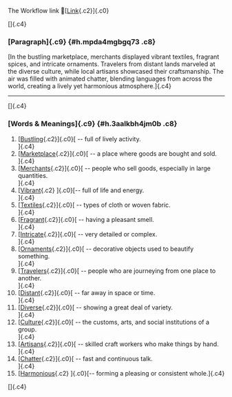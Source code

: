 The Workflow link
👏[[Link](https://www.google.com/url?q=http://www.google.com&sa=D&source=editors&ust=1758335200898682&usg=AOvVaw0DK6zofaoYic91mqXq6Hjx){.c2}]{.c0}

[]{.c4}

### [Paragraph]{.c9} {#h.mpda4mgbgq73 .c8}

[In the bustling marketplace, merchants displayed vibrant textiles,
fragrant spices, and intricate ornaments. Travelers from distant lands
marveled at the diverse culture, while local artisans showcased their
craftsmanship. The air was filled with animated chatter, blending
languages from across the world, creating a lively yet harmonious
atmosphere.]{.c4}

------------------------------------------------------------------------

[]{.c4}

### [Words & Meanings]{.c9} {#h.3aalkbh4jm0b .c8}

1.  [[Bustling](https://www.google.com/url?q=http://www.google.com&sa=D&source=editors&ust=1758335200900031&usg=AOvVaw3Nlt5W6ETU9QC_4e52PeHd){.c2}]{.c0}[ --
    full of lively activity.\
    ]{.c4}
2.  [[Marketplace](https://www.google.com/url?q=http://www.google.com&sa=D&source=editors&ust=1758335200900460&usg=AOvVaw3w5ncqM55DR70PjJhRYbRd){.c2}]{.c0}[ --
    a place where goods are bought and sold.\
    ]{.c4}
3.  [[Merchants](https://www.google.com/url?q=http://www.google.com&sa=D&source=editors&ust=1758335200900957&usg=AOvVaw0D78_ctH_bQQygMZwvqpcQ){.c2}]{.c0}[ --
    people who sell goods, especially in large quantities.\
    ]{.c4}
4.  [[Vibrant](https://www.google.com/url?q=http://www.google.com&sa=D&source=editors&ust=1758335200901382&usg=AOvVaw2u4gBzrcrcnKSHC2c_QCFs){.c2}
    ]{.c0}[-- full of life and energy.\
    ]{.c4}
5.  [[Textiles](https://www.google.com/url?q=http://www.google.com&sa=D&source=editors&ust=1758335200901582&usg=AOvVaw1ux7sIJ0RcgkSeVVtE4E1H){.c2}]{.c0}[ --
    types of cloth or woven fabric.\
    ]{.c4}
6.  [[Fragrant](https://www.google.com/url?q=http://www.google.com&sa=D&source=editors&ust=1758335200902014&usg=AOvVaw2R66vq7sD5w7IfLs03_D4Y){.c2}]{.c0}[ --
    having a pleasant smell.\
    ]{.c4}
7.  [[Intricate](https://www.google.com/url?q=http://www.google.com&sa=D&source=editors&ust=1758335200902264&usg=AOvVaw3ik6MQAAh5__6guOyg4Udr){.c2}]{.c0}[ --
    very detailed or complex.\
    ]{.c4}
8.  [[Ornaments](https://www.google.com/url?q=http://www.google.com&sa=D&source=editors&ust=1758335200902485&usg=AOvVaw2omR8uteTTtj6P0JbyHyxn){.c2}]{.c0}[ --
    decorative objects used to beautify something.\
    ]{.c4}
9.  [[Travelers](https://www.google.com/url?q=http://www.google.com&sa=D&source=editors&ust=1758335200902914&usg=AOvVaw1R7l3dVz_h9D3NGNmWOk_n){.c2}]{.c0}[ --
    people who are journeying from one place to another.\
    ]{.c4}
10. [[Distant](https://www.google.com/url?q=http://www.google.com&sa=D&source=editors&ust=1758335200903272&usg=AOvVaw2zOnKh4q4gVVMR9mWdwQ_l){.c2}]{.c0}[ --
    far away in space or time.\
    ]{.c4}
11. [[Diverse](https://www.google.com/url?q=http://www.google.com&sa=D&source=editors&ust=1758335200903627&usg=AOvVaw0RQaA16OwVwmFqrm4INwXd){.c2}]{.c0}[ --
    showing a great deal of variety.\
    ]{.c4}
12. [[Culture](https://www.google.com/url?q=http://www.google.com&sa=D&source=editors&ust=1758335200903991&usg=AOvVaw29_kIGv3FNgP8F4hhjSxjv){.c2}]{.c0}[ --
    the customs, arts, and social institutions of a group.\
    ]{.c4}
13. [[Artisans](https://www.google.com/url?q=http://www.google.com&sa=D&source=editors&ust=1758335200904251&usg=AOvVaw2yWXwFb7f9rhvZqBqkp-Oy){.c2}]{.c0}[ --
    skilled craft workers who make things by hand.\
    ]{.c4}
14. [[Chatter](https://www.google.com/url?q=http://www.google.com&sa=D&source=editors&ust=1758335200904662&usg=AOvVaw3qYNcuSTQyJOPEqzRfHy4s){.c2}]{.c0}[ --
    fast and continuous talk.\
    ]{.c4}
15. [[Harmonious](https://www.google.com/url?q=http://www.google.com&sa=D&source=editors&ust=1758335200904990&usg=AOvVaw3Y39jF2anrIQ_RUh76_2-Q){.c2}
    ]{.c0}[-- forming a pleasing or consistent whole.]{.c4}

[]{.c4}
